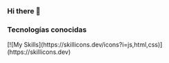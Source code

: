 ### Hi there 👋

<!--
**Jragx/Jragx** is a ✨ _special_ ✨ repository because its `README.md` (this file) appears on your GitHub profile.

Here are some ideas to get you started:

- 🔭 I’m currently working on ...
- 🌱 I’m currently learning ...
- 👯 I’m looking to collaborate on ...
- 🤔 I’m looking for help with ...
- 💬 Ask me about ...
- 📫 How to reach me: ...
- 😄 Pronouns: ...
- ⚡ Fun fact: ...
-->


<!-- Language and Tools -->

<h3 align="left">Tecnologías conocidas</h3>
[![My Skills](https://skillicons.dev/icons?i=js,html,css)](https://skillicons.dev)

  



